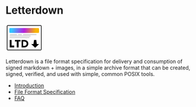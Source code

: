 # Letterdown
![Letterdown Logo](media/logo@2x.png)

Letterdown is a file format specification for delivery and consumption of signed markdown + images, in a simple archive format that can be created, signed, verified, and used with simple, common POSIX tools.

- [Introduction](intro.md)
- [File Format Specification](format.md)
- [FAQ](faq.md)

